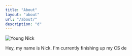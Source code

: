 ```yaml
---
title: "About"
layout: "about"
url: "/about/"
description: "d"
---
```


![Young Nick](/youngnick.png 'Young Nick')

Hey, my name is Nick. I'm currently finishing up my CS de
